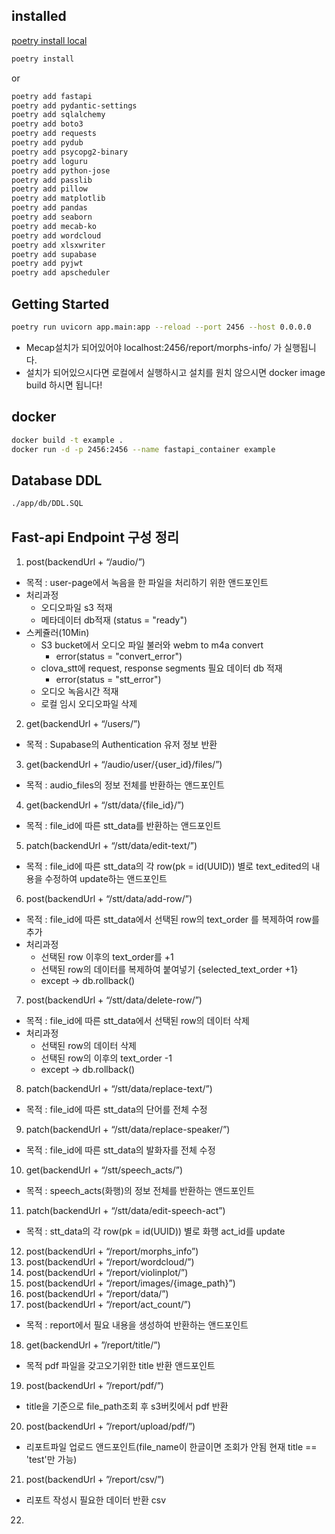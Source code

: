 ## installed

[poetry install local](https://python-poetry.org/docs/#installing-with-the-official-installer)

```bash
poetry install
```

or

```bash
poetry add fastapi
poetry add pydantic-settings
poetry add sqlalchemy
poetry add boto3
poetry add requests
poetry add pydub
poetry add psycopg2-binary
poetry add loguru
poetry add python-jose
poetry add passlib
poetry add pillow
poetry add matplotlib
poetry add pandas
poetry add seaborn
poetry add mecab-ko
poetry add wordcloud
poetry add xlsxwriter
poetry add supabase
poetry add pyjwt
poetry add apscheduler
```

## Getting Started

```bash
poetry run uvicorn app.main:app --reload --port 2456 --host 0.0.0.0
```

- Mecap설치가 되어있어야 localhost:2456/report/morphs-info/ 가 실행됩니다.
- 설치가 되어있으시다면 로컬에서 실행하시고 설치를 원치 않으시면 docker image build 하시면 됩니다!

## docker

```bash
docker build -t example .
docker run -d -p 2456:2456 --name fastapi_container example
```

## Database DDL

```bash
./app/db/DDL.SQL
```

## Fast-api Endpoint 구성 정리

1. post(backendUrl + “/audio/”)

- 목적 : user-page에서 녹음을 한 파일을 처리하기 위한 앤드포인트
- 처리과정
  - 오디오파일 s3 적재
  - 메타데이터 db적재 (status = "ready")
- 스케쥴러(10Min)
  - S3 bucket에서 오디오 파일 불러와 webm to m4a convert
    - error(status = "convert_error")
  - clova_stt에 request, response segments 필요 데이터 db 적재
    - error(status = "stt_error")
  - 오디오 녹음시간 적재
  - 로컬 임시 오디오파일 삭제

2. get(backendUrl + “/users/”)

- 목적 : Supabase의 Authentication 유저 정보 반환

3. get(backendUrl + “/audio/user/{user_id}/files/”)

- 목적 : audio_files의 정보 전체를 반환하는 앤드포인트

4. get(backendUrl + “/stt/data/{file_id}/”)

- 목적 : file_id에 따른 stt_data를 반환하는 앤드포인트

5. patch(backendUrl + “/stt/data/edit-text/”)

- 목적 : file_id에 따른 stt_data의 각 row(pk = id(UUID)) 별로 text_edited의 내용을 수정하여 update하는 앤드포인트

6. post(backendUrl + “/stt/data/add-row/”)

- 목적 : file_id에 따른 stt_data에서 선택된 row의 text_order 를 복제하여 row를 추가
- 처리과정
  - 선택된 row 이후의 text_order를 +1
  - 선택된 row의 데이터를 복제하여 붙여넣기 {selected_text_order +1}
  - except → db.rollback()

7. post(backendUrl + “/stt/data/delete-row/”)

- 목적 : file_id에 따른 stt_data에서 선택된 row의 데이터 삭제
- 처리과정
  - 선택된 row의 데이터 삭제
  - 선택된 row의 이후의 text_order -1
  - except → db.rollback()

8. patch(backendUrl + “/stt/data/replace-text/”)

- 목적 : file_id에 따른 stt_data의 단어를 전체 수정

9. patch(backendUrl + “/stt/data/replace-speaker/”)

- 목적 : file_id에 따른 stt_data의 발화자를 전체 수정

10. get(backendUrl + “/stt/speech_acts/”)

- 목적 : speech_acts(화행)의 정보 전체를 반환하는 앤드포인트

11. patch(backendUrl + “/stt/data/edit-speech-act”)

- 목적 : stt_data의 각 row(pk = id(UUID)) 별로 화행 act_id를 update

12. post(backendUrl + “/report/morphs_info”)
13. post(backendUrl + “/report/wordcloud/”)
14. post(backendUrl + “/report/violinplot/”)
15. post(backendUrl + “/report/images/{image_path}”)
16. post(backendUrl + “/report/data/”)
17. post(backendUrl + “/report/act_count/”)

- 목적 : report에서 필요 내용을 생성하여 반환하는 앤드포인트

18. get(backendUrl + ”/report/title/”)

- 목적 pdf 파일을 갖고오기위한 title 반환 앤드포인트

19. post(backendUrl + ”/report/pdf/”)

- title을 기준으로 file_path조회 후 s3버킷에서 pdf 반환

20. post(backendUrl + ”/report/upload/pdf/”)

- 리포트파일 업로드 앤드포인트(file_name이 한글이면 조회가 안됨 현재 title == 'test'만 가능)

21. post(backendUrl + ”/report/csv/”)

- 리포트 작성시 필요한 데이터 반환 csv

22.
